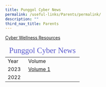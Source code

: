 ```yaml
---
title: Punggol Cyber News
permalink: /useful-links/Parents/permalink/
description: ""
third_nav_title: Parents
---
```

<a href="/files/Cyber%20Wellness/CyberWellnessResource.pdf" target="_blank">Cyber Wellness Resources</a>

<table>
<thead>
	<tr><td colspan=2 style="font-family:impact; font-size:25px; color:rgb(94,94,207)">Punggol Cyber News</td>
	</tr>
</thead>
	<tbody>
		<tr>
			<td width=50>Year</td>
			<td>Volume</td>
		</tr>
		<tr>
			<td>2023</td>
			<td style="border: solid 0px black"><a href="https://go.gov.sg/punggolcyberwellness" target="_blank">Volume 1</a></td>
		</tr>
		<tr>
		<td>2022</td>
		<td></td>
		</tr>
	</tbody>
	</table>